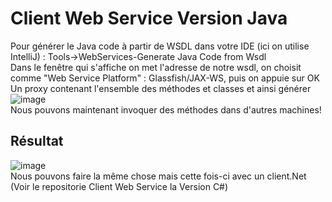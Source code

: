 # Client Web Service Version Java
Pour générer le Java code à partir de WSDL dans votre IDE (ici on utilise IntelliJ) : Tools->WebServices-Generate Java Code from Wsdl  
Dans le fenêtre qui s'affiche on met l'adresse de notre wsdl, on choisit comme "Web Service Platform" : Glassfish/JAX-WS, puis on appuie sur OK  
Un proxy contenant l'ensemble des méthodes et classes et ainsi générer  
![image](https://user-images.githubusercontent.com/102111459/174477619-656939dd-3abf-447f-8842-3fcc57768eed.png)  
Nous pouvons maintenant invoquer des méthodes dans d'autres machines!  
## Résultat 
![image](https://user-images.githubusercontent.com/102111459/162551126-517558a3-4d57-475d-847d-e3d81acc61f5.png)  
Nous pouvons faire la même chose mais cette fois-ci avec un client.Net  
(Voir le repositorie Client Web Service la Version C#)
